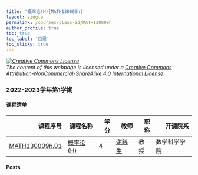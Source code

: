 ```yaml
---
title: '概率论(H)[MATH130009h]'
layout: single
permalink: /courses/class-id/MATH130009h
author_profile: true
toc: true
toc_label: '目录'
toc_sticky: true
---
```



<div class='notice--warning'>
	<p><i><a rel='license' href='http://creativecommons.org/licenses/by-nc-sa/4.0/'><img alt='Creative Commons License' style='border-width:0' src='https://i.creativecommons.org/l/by-nc-sa/4.0/88x31.png' /></a><br /> The content of this webpage is licensed under a <a rel='license' href='http://creativecommons.org/licenses/by-nc-sa/4.0/'>Creative Commons Attribution-NonCommercial-ShareAlike 4.0 International License</a>.</i></p>
</div>

### 2022-2023学年第1学期


#### 课程清单

<div style='text-align: center;' id='MATH130009h_2223F'> <table id='MATH130009h_2223F_table'>
  <thead>
    <tr style="text-align: right;">
      <th>课程序号</th>
      <th>课程名称</th>
      <th>学分</th>
      <th>教师</th>
      <th>职称</th>
      <th>开课院系</th>
    </tr>
  </thead>
  <tbody>
    <tr>
      <td><a href='https://fdu-math.github.io/courses/class-id/MATH130009h-01'>MATH130009h.01</a></td>
      <td><a href='https://fdu-math.github.io/courses/MATH130009h'>概率论(H)</a></td>
      <td>4</td>
      <td><a href='https://fdu-math.github.io/teachers/谢践生'>谢践生</a></td>
      <td>教授</td>
      <td>数学科学学院</td>
    </tr>
  </tbody>
</table></div>

#### Posts

